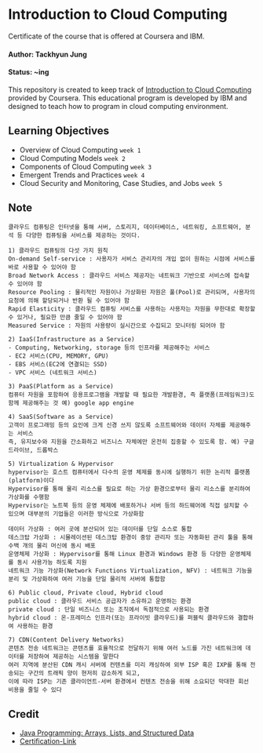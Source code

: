 # Introduction to Cloud Computing
Certificate of the course that is offered at Coursera and IBM.

#### Author: Tackhyun Jung

#### Status: ~ing

This repository is created to keep track of [Introduction to Cloud Computing](https://www.coursera.org/learn/introduction-to-cloud) provided by Coursera.
This educational program is developed by IBM and designed to teach how to program in cloud computing environment.


## Learning Objectives
* Overview of Cloud Computing `week 1`
* Cloud Computing Models `week 2`
* Components of Cloud Computing `week 3`
* Emergent Trends and Practices `week 4`
* Cloud Security and Monitoring, Case Studies, and Jobs `week 5`

## Note

```
클라우드 컴퓨팅은 인터넷을 통해 서버, 스토리지, 데이터베이스, 네트워킹, 소프트웨어, 분석 등 다양한 컴퓨팅을 서비스를 제공하는 것이다.

1) 클라우드 컴퓨팅의 다섯 가지 원칙
On-demand Self-service : 사용자가 서비스 관리자의 개입 없이 원하는 시점에 서비스를 바로 사용할 수 있어야 함
Broad Network Access : 클라우드 서비스 제공자는 네트워크 기반으로 서비스에 접속할 수 있어야 함
Resource Pooling : 물리적인 자원이나 가상화된 자원은 풀(Pool)로 관리되며, 사용자의 요청에 의해 할당되거나 반환 될 수 있어야 함
Rapid Elasticity : 클라우드 컴퓨팅 서비스를 사용하는 사용자는 자원을 무한대로 확장할 수 있거나, 필요한 만큼 줄일 수 있어야 함
Measured Service : 자원의 사용량이 실시간으로 수집되고 모니터링 되어야 함

2) IaaS(Infrastructure as a Service)
- Computing, Networking, storage 등의 인프라를 제공해주는 서비스
- EC2 서비스(CPU, MEMORY, GPU)
- EBS 서비스(EC2에 연결되는 SSD)
- VPC 서비스 (네트워크 서비스)

3) PaaS(Platform as a Service)
컴퓨터 자원을 포함하여 응용프로그램을 개발할 때 필요한 개발환경, 즉 플랫폼(프레임워크)도 함께 제공해주는 것 예) google app engine

4) SaaS(Software as a Service)
고객이 프로그래밍 등의 요인에 크게 신경 쓰지 않도록 소프트웨어와 데이터 자체를 제공해주는 서비스
즉, 유지보수와 지원을 간소화하고 비즈니스 자체에만 온전히 집중할 수 있도록 함. 예) 구글 드라이브, 드롭박스 

5) Virtualization & Hypervisor
hypervisor는 호스트 컴퓨터에서 다수의 운영 체제를 동시에 실행하기 위한 논리적 플랫폼(platform)이다
Hypervisor를 통해 물리 리소스를 필요로 하는 가상 환경으로부터 물리 리소스를 분리하여 가상화를 수행함
Hypervisor는 노트북 등의 운영 체제에 배포하거나 서버 등의 하드웨어에 직접 설치할 수 있으며 대부분의 기업들은 이러한 방식으로 가상화함

데이터 가상화 : 여러 곳에 분산되어 있는 데이터를 단일 소스로 통합
데스크탑 가상화 : 시뮬레이션된 데스크탑 환경이 중앙 관리자 또는 자동화된 관리 툴을 통해 수백 개의 물리 머신에 동시 배포
운영체제 가상화 : Hypervisor를 통해 Linux 환경과 Windows 환경 등 다양한 운영체제를 동시 사용가능 하도록 지원
네트워크 기능 가상화(Network Functions Virtualization, NFV) : 네트워크 기능을 분리 및 가상화하여 여러 기능을 단일 물리적 서버에 통합함

6) Public cloud, Private cloud, Hybrid cloud
public cloud : 클라우드 서비스 공급자가 소유하고 운영하는 환경
private cloud : 단일 비즈니스 또는 조직에서 독점적으로 사용되는 환경
hybrid cloud : 온-프레미스 인프라(또는 프라이빗 클라우드)를 퍼블릭 클라우드와 결합하여 사용하는 환경

7) CDN(Content Delivery Networks)
콘텐츠 전송 네트워크는 콘텐츠를 효율적으로 전달하기 위해 여러 노드를 가진 네트워크에 데이터를 저장하여 제공하는 시스템을 말한다
여러 지역에 분산된 CDN 캐시 서버에 컨텐츠를 미리 캐싱하여 외부 ISP 혹은 IXP를 통해 전송되는 구간의 트래픽 양이 현저히 감소하게 되고,
이에 따라 ISP는 기존 클라이언트-서버 환경에서 컨텐츠 전송을 위해 소요되던 막대한 회선 비용을 줄일 수 있다
```

## Credit
* [Java Programming: Arrays, Lists, and Structured Data](https://www.coursera.org/learn/java-programming-arrays-lists-data)
* [Certification-Link](https://www.coursera.org/account/accomplishments/verify/ARUZJ5MFXRY7)
